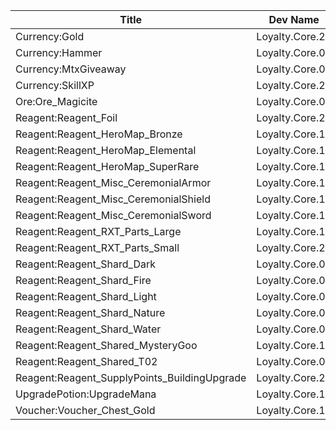 | Title | Dev Name | Item Granted | Quantity | Currency | Currency Sub Type | Price |
| ----- | -------- | ------------ | -------- | -------- | ----------------- | ----- |
| Currency:Gold | Loyalty.Core.22 | Currency:Gold | -1 | GameItem | Reagent:Reagent_Loyalty | 1 |
| Currency:Hammer | Loyalty.Core.07 | Currency:Hammer | -1 | GameItem | Reagent:Reagent_Loyalty | 1 |
| Currency:MtxGiveaway | Loyalty.Core.08 | Currency:MtxGiveaway | -1 | GameItem | Reagent:Reagent_Loyalty | 1 |
| Currency:SkillXP | Loyalty.Core.23 | Currency:SkillXP | -1 | GameItem | Reagent:Reagent_Loyalty | 1 |
| Ore:Ore_Magicite | Loyalty.Core.09 | Ore:Ore_Magicite | -1 | GameItem | Reagent:Reagent_Loyalty | 1 |
| Reagent:Reagent_Foil | Loyalty.Core.24 | Reagent:Reagent_Foil | -1 | GameItem | Reagent:Reagent_Loyalty | 1 |
| Reagent:Reagent_HeroMap_Bronze | Loyalty.Core.12 | Reagent:Reagent_HeroMap_Bronze | -1 | GameItem | Reagent:Reagent_Loyalty | 3 |
| Reagent:Reagent_HeroMap_Elemental | Loyalty.Core.13 | Reagent:Reagent_HeroMap_Elemental | -1 | GameItem | Reagent:Reagent_Loyalty | 1 |
| Reagent:Reagent_HeroMap_SuperRare | Loyalty.Core.14 | Reagent:Reagent_HeroMap_SuperRare | -1 | GameItem | Reagent:Reagent_Loyalty | 3 |
| Reagent:Reagent_Misc_CeremonialArmor | Loyalty.Core.15 | Reagent:Reagent_Misc_CeremonialArmor | -1 | GameItem | Reagent:Reagent_Loyalty | 25 |
| Reagent:Reagent_Misc_CeremonialShield | Loyalty.Core.16 | Reagent:Reagent_Misc_CeremonialShield | -1 | GameItem | Reagent:Reagent_Loyalty | 7 |
| Reagent:Reagent_Misc_CeremonialSword | Loyalty.Core.17 | Reagent:Reagent_Misc_CeremonialSword | -1 | GameItem | Reagent:Reagent_Loyalty | 2 |
| Reagent:Reagent_RXT_Parts_Large | Loyalty.Core.19 | Reagent:Reagent_RXT_Parts_Large | -1 | GameItem | Reagent:Reagent_Loyalty | 10 |
| Reagent:Reagent_RXT_Parts_Small | Loyalty.Core.20 | Reagent:Reagent_RXT_Parts_Small | -1 | GameItem | Reagent:Reagent_Loyalty | 1 |
| Reagent:Reagent_Shard_Dark | Loyalty.Core.01 | Reagent:Reagent_Shard_Dark | -1 | GameItem | Reagent:Reagent_Loyalty | 1 |
| Reagent:Reagent_Shard_Fire | Loyalty.Core.02 | Reagent:Reagent_Shard_Fire | -1 | GameItem | Reagent:Reagent_Loyalty | 1 |
| Reagent:Reagent_Shard_Light | Loyalty.Core.03 | Reagent:Reagent_Shard_Light | -1 | GameItem | Reagent:Reagent_Loyalty | 1 |
| Reagent:Reagent_Shard_Nature | Loyalty.Core.04 | Reagent:Reagent_Shard_Nature | -1 | GameItem | Reagent:Reagent_Loyalty | 1 |
| Reagent:Reagent_Shard_Water | Loyalty.Core.05 | Reagent:Reagent_Shard_Water | -1 | GameItem | Reagent:Reagent_Loyalty | 1 |
| Reagent:Reagent_Shared_MysteryGoo | Loyalty.Core.18 | Reagent:Reagent_Shared_MysteryGoo | -1 | GameItem | Reagent:Reagent_Loyalty | 15 |
| Reagent:Reagent_Shared_T02 | Loyalty.Core.06 | Reagent:Reagent_Shared_T02 | -1 | GameItem | Reagent:Reagent_Loyalty | 1 |
| Reagent:Reagent_SupplyPoints_BuildingUpgrade | Loyalty.Core.21 | Reagent:Reagent_SupplyPoints_BuildingUpgrade | -1 | GameItem | Reagent:Reagent_Loyalty | 1 |
| UpgradePotion:UpgradeMana | Loyalty.Core.10 | UpgradePotion:UpgradeMana | -1 | GameItem | Reagent:Reagent_Loyalty | 1 |
| Voucher:Voucher_Chest_Gold | Loyalty.Core.11 | Voucher:Voucher_Chest_Gold | -1 | GameItem | Reagent:Reagent_Loyalty | 5 |
